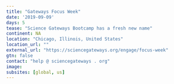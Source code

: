```yaml
---
title: "Gateways Focus Week"
date: '2019-09-09'
days: 5
tease: "Science Gateways Bootcamp has a fresh new name"
continent: NA
location: "Chicago, Illinois, United States"
location_url: ""
external_url: "https://sciencegateways.org/engage/focus-week"
gtn: false
contact: "help @ sciencegateways . org"
image: 
subsites: [global, us]
---
```

